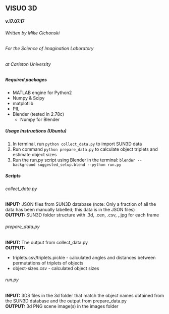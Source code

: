 ##  VISUO 3D
#### v.17.07.17  
###### Written by Mike Cichonski
###### For the Science of Imagination Laboratory
###### at Carleton University

##### Required packages
* MATLAB engine for Python2
* Numpy & Scipy
* matplotlib
* PIL
* Blender (tested in 2.78c)
   * Numpy for Blender

##### Usage Instructions (Ubuntu)
1. In terminal, run `python collect_data.py` to import SUN3D data 
2. Run command `python prepare_data.py` to calculate object
   triplets and estimate object sizes
3. Run the run.py script using Blender in the terminal:
   `blender --background suggested_setup.blend --python run.py`

##### Scripts
###### collect_data.py

**INPUT:**
JSON files from SUN3D database (note: Only a fraction of all the
data has been manually labelled; this data is in the JSON files)
<br>
**OUTPUT:**
SUN3D folder structure with .3d, .cen, .csv, ,.jpg for each frame

###### prepare_data.py

**INPUT:**
The output from collect_data.py
<br>
**OUTPUT:** 
* triplets.csv/triplets.pickle - calculated angles and distances
between permutations of triplets of objects
* object-sizes.csv - calculated object sizes

###### run.py

**INPUT:**
3DS files in the 3d folder that match the object names obtained
from the SUN3D database and the output from prepare_data.py
<br>
**OUTPUT:**
3d PNG scene image(s) in the images folder
